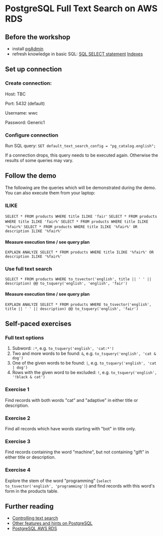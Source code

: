 # PostgreSQL Full Text Search on AWS RDS

## Before the workshop
- install [pgAdmin](https://www.pgadmin.org/download/)
- refresh knowledge in basic SQL:
[SQL SELECT statement](http://www.w3schools.com/sql/sql_select.asp)
[Indexes](http://postgresguide.com/performance/indexes.html)

## Set up connection
### Create connection:

Host: TBC

Port: 5432 (default)

Username: wwc

Password: Generic1


### Configure connection
Run SQL query:
`SET default_text_search_config = "pg_catalog.english";`

If a connection drops, this query needs to be executed again. Otherwise the results of some queries may vary.

## Follow the demo
The following are the queries which will be demonstrated during the demo. You can also execute them from your laptop:
### ILIKE
`SELECT * FROM products WHERE title ILIKE 'fair'`
`SELECT * FROM products WHERE title ILIKE 'fair%'`
`SELECT * FROM products WHERE title ILIKE '%fair%'`
`SELECT * FROM products WHERE title ILIKE '%fair%' OR description ILIKE '%fair%'`

#### Measure execution time / see query plan
`EXPLAIN ANALYZE SELECT * FROM products WHERE title ILIKE '%fair%' OR description ILIKE '%fair%'`

### Use full text search
`SELECT * FROM products
WHERE to_tsvector('english', title || ' ' || description) @@ to_tsquery('english', 'english', 'fair')`

#### Measure execution time / see query plan
`EXPLAIN ANALYZE SELECT * FROM products
WHERE to_tsvector('english', title || ' ' || description) @@ to_tsquery('english', 'fair')`

## Self-paced exercises
### Full text options
1. Subword: `:*`, e.g. `to_tsquery('english', 'cat:*')`
2. Two and more words to be found: `&`, e.g. `to_tsquery('english', 'cat & dog')`
3. One of the given words to be found: `|`, e.g. `to_tsquery('english', 'cat | dog')`
4. Rows with the given word to be excluded: `!`, e.g. `to_tsquery('english', '!black & cat')`

### Exercise 1
Find records with both words "cat" and "adaptive" in either title or description.

### Exercise 2
Find all records which have words starting with "bot" in title only.

### Exercise 3
Find records containing the word "machine", but not containing "gift" in either title or description. 

### Exercise 4
Explore the stem of the word "programming" (`select to_tsvector('english', 'programming')`) and find records with this word's form in the products table.

## Further reading
- [Controlling text search](https://www.postgresql.org/docs/8.3/static/textsearch-controls.html)
- [Other features and hints on PostgreSQL](http://postgresguide.com/)
- [PostgreSQL AWS RDS](https://aws.amazon.com/rds/postgresql/)
